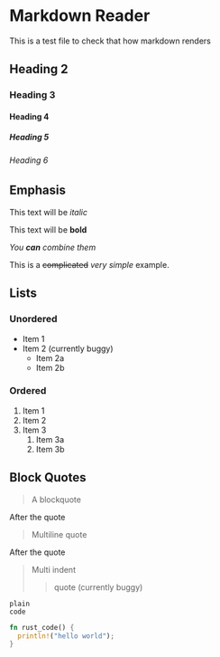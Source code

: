 # Markdown Reader

This is a test file to check that how markdown renders

## Heading 2

### Heading 3

#### Heading 4

##### Heading 5

###### Heading 6

## Emphasis

This text will be *italic*  

This text will be **bold**  

*You **can** combine them*

This is a ~~complicated~~ *very simple* example.

## Lists

### Unordered

- Item 1
- Item 2 (currently buggy)
  - Item 2a
  - Item 2b

### Ordered

1. Item 1
2. Item 2
3. Item 3
    1. Item 3a
    2. Item 3b

## Block Quotes

> A blockquote

After the quote

> Multiline
> quote

After the quote

> Multi indent
>> quote (currently buggy)

```plain
plain
code
```

```rust
fn rust_code() {
  println!("hello world");
}
```
